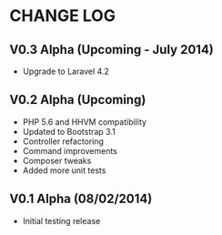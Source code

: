CHANGE LOG
==========


## V0.3 Alpha (Upcoming - July 2014)

* Upgrade to Laravel 4.2


## V0.2 Alpha (Upcoming)

* PHP 5.6 and HHVM compatibility
* Updated to Bootstrap 3.1
* Controller refactoring
* Command improvements
* Composer tweaks
* Added more unit tests


## V0.1 Alpha (08/02/2014)

* Initial testing release
